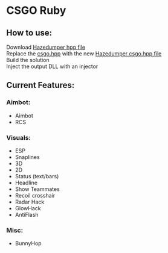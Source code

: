 # CSGO Ruby 
## How to use:

Download [Hazedumper hpp file](https://github.com/frk1/hazedumper/blob/master/csgo.hpp)  
Replace the [csgo.hpp](https://github.com/Tamir-M/CSGO-Ruby/blob/master/CSGO%20Ruby/Utils/Values/csgo.hpp) with the new [Hazedumper csgo.hpp file](https://github.com/frk1/hazedumper/blob/master/csgo.hpp)  
Build the solution  
Inject the output DLL with an injector

## Current Features:

### Aimbot:
- Aimbot
- RCS

### Visuals:
- ESP
 - Snaplines
 - 3D
 - 2D
 - Status (text/bars)
 - Headline
 - Show Teammates
- Recoil crosshair
- Radar Hack
- GlowHack
- AntiFlash

### Misc:
- BunnyHop